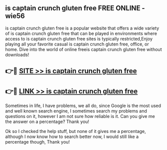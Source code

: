 ## is captain crunch gluten free FREE ONLINE - wie56

is captain crunch gluten free is a popular website that offers a wide variety of is captain crunch gluten free that can be played in environments where access to is captain crunch gluten free sites is typically restricted,Enjoy playing all your favorite casual is captain crunch gluten free, office, or home. Dive into the world of online freeis captain crunch gluten free without downloads!

## 👉🔴 [SITE >> is captain crunch gluten free](http://news.freeplayer.one?title=is_captain_crunch_gluten_free&ref=FRRE)

## 👉🔴 [LINK >> is captain crunch gluten free](http://news.freeplayer.one?title=is_captain_crunch_gluten_free&ref=FREE)

Sometimes in life, I have problems, we all do, since Google is the most used and well known search engine, I sometimes search my problems and questions on it, however I am not sure how reliable is it. Can you give me the answer on a percentage? Thank you!

Ok so I checked the help stuff, but none of it gives me a percentage, although I now know how to search better now, I would still like a percentage though, Thank you!